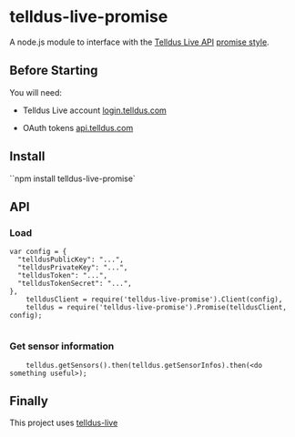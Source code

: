 telldus-live-promise
=================

A node.js module to interface with the [Telldus Live API](http://api.telldus.com) [promise style](https://www.promisejs.org/).

Before Starting
---------------
You will need:

- Telldus Live account [login.telldus.com](https://login.telldus.com)

- OAuth tokens [api.telldus.com](http://api.telldus.com/keys/index)

Install
-------

``npm install telldus-live-promise`

API
---

### Load

```
var config = {
  "telldusPublicKey": "...",
  "telldusPrivateKey": "...",
  "telldusToken": "...",
  "telldusTokenSecret": "...",
},
	telldusClient = require('telldus-live-promise').Client(config),
	telldus = require('telldus-live-promise').Promise(telldusClient, config);


```

### Get sensor information

```
	telldus.getSensors().then(telldus.getSensorInfos).then(<do something useful>);
```

Finally
-------
This project uses [telldus-live](https://github.com/TheThingSystem/node-telldus-live)
